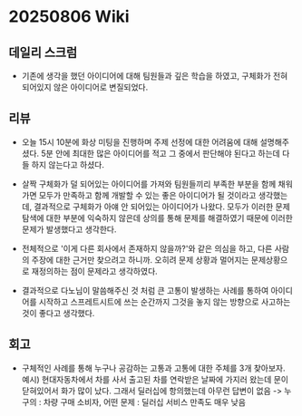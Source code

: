 # 20250806 Wiki

## 데일리 스크럼

- 기존에 생각을 했던 아이디어에 대해 팀원들과 깊은 학습을 하였고, 구체화가 전혀 되어있지 않은 아이디어로 변질되었다.

## 리뷰

- 오늘 15시 10분에 화상 미팅을 진행하며 주제 선정에 대한 어려움에 대해 설명해주셨다. 5분 안에 최대한 많은 아이디어를 적고 그 중에서 판단해야 된다고 하는데 다들 하지 않는다고 하셨다.

- 살짝 구체화가 덜 되어있는 아이디어를 가져와 팀원들끼리 부족한 부분을 함께 채워가면 모두가 만족하고 함께 개발할 수 있는 좋은 아이디어가 될 것이라고 생각했는데, 결과적으로 구체화가 아얘 안 되어있는 아이디어가 나왔다. 모두가 이러한 문제 탐색에 대한 부분에 익숙하지 않은데 상의를 통해 문제를 해결하였기 때문에 이러한 문제가 발생했다고 생각한다.

- 전체적으로 '이게 다른 회사에서 존재하지 않을까?'와 같은 의심을 하고, 다른 사람의 주장에 대한 근거만 찾으려고 하니까. 오히려 문제 상황과 멀어지는 문제상황으로 재정의하는 점이 문제라고 생각하였다.

- 결과적으로 다노님이 말씀해주신 것 처럼 큰 고통이 발생하는 사례를 통하여 아이디어를 시작하고 스프레트시트에 쓰는 순간까지 그것을 놓지 않는 방향으로 사고하는 것이 좋다고 생각했다.

## 회고

- 구체적인 사례를 통해 누구나 공감하는 고통과 고통에 대한 주체를 3개 찾아보자. 예시) 현대자동차에서 차를 사서 출고된 차를 연락받은 날짜에 가지러 왔는데 문이 닫혀있어서 화가 많이 났다. 그래서 딜러십에 항의했는데 아무런 답변이 없음 -> 누구의 : 차량 구매 소비자, 어떤 문제 : 딜러십 서비스 만족도 매우 낮음